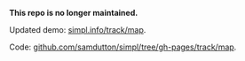 **This repo is no longer maintained.**

Updated demo: [simpl.info/track/map](https://simpl.info/track/map).


Code: [github.com/samdutton/simpl/tree/gh-pages/track/map](https://github.com/samdutton/simpl/tree/gh-pages/track/map).

